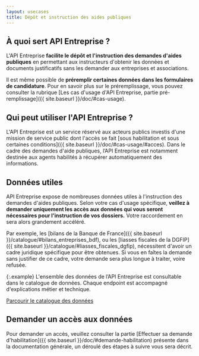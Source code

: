 ```yaml
---
layout: usecases
title: Dépôt et instruction des aides publiques
---
```


## À quoi sert API Entreprise ?

L'API Entreprise **facilite le dépôt et l'instruction des demandes d'aides publiques** en permettant aux instructeurs d'obtenir les données et documents justificatifs sans les demander aux entreprises et associations. 

Il est même possible de **préremplir certaines données dans les formulaires de candidature**. Pour en savoir plus sur le préremplissage, vous pouvez consulter la rubrique [Les cas d'usage d'API Entreprise, partie pré-remplissage]({{ site.baseurl }}/doc/#cas-usage).

## Qui peut utiliser l'API Entreprise ?

L'API Entreprise est un service réservé aux acteurs publics investis d'une mission de service public dont l'accès se fait [sous habilitation et sous certaines conditions]({{ site.baseurl }}/doc/#cas-usage/#acces). 
Dans le cadre des demandes d'aide publiques, l’API Entreprise est notamment destinée aux agents habilités à récupérer automatiquement des informations.

## Données utiles

API Entreprise expose de nombreuses données utiles à l'instruction des demandes d'aides publiques. Selon votre cas d'usage spécifique, **veillez à demander uniquement les accès aux données qui vous seront nécessaires pour l'instruction de vos dossiers.** Votre raccordement en sera alors grandement accéléré. 


Par exemple, les [bilans de la Banque de France]({{ site.baseurl }}/catalogue/#bilans_entreprises_bdf), ou les [liasses fiscales de la DGFIP]({{ site.baseurl }}/catalogue/#liasses_fiscales_dgfip), nécessitent d'avoir un cadre juridique spécifique pour être obtenues. Si vous en faîtes la demande sans justifier de ce cadre, votre demande sera plus longue à traiter, voire refusée.

{:.example}
L'ensemble des données de l’API Entreprise est consultable dans le catalogue de données. Chaque endpoint est accompagné d'explications métier et technique.

  <a class="tpl-button tpl-button--primary" href="https://entreprise.api.gouv.fr/catalogue/">Parcourir le catalogue des données</a>


## Demander un accès aux données

Pour demander un accès, veuillez consulter la partie [Effectuer sa demande d'habilitation]({{ site.baseurl }}/doc/#demande-habilitation) présente dans la documentation générale, un déroulé des étapes à suivre vous sera décrit.


